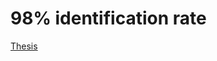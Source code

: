 # 98% identification rate

[Thesis](https://drive.google.com/file/d/1wwnwZCggz4F4Jgulazgf30MfqzDbgCSN/view?usp=sharing)
